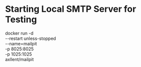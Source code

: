 # Starting Local SMTP Server for Testing

docker run -d \
--restart unless-stopped \
--name=mailpit \
-p 8025:8025 \
-p 1025:1025 \
axllent/mailpit